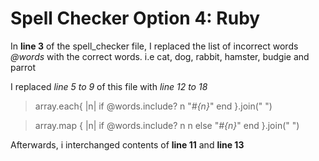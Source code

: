 # Spell Checker Option 4: Ruby
In **line 3** of the spell_checker file, I replaced the list of incorrect words _@words_ with the correct words. i.e cat, dog, rabbit, hamster, budgie and parrot

I replaced _line 5 to 9_ of this file with _line 12 to 18_
> array.each{ |n|
        if @words.include? n
        "*#{n}*"
        end
        }.join(" ")
        
 
> array.map { |n| 
            if @words.include? n
                n
            else 
                "*#{n}*"
            end
        }.join(" ")
        
Afterwards, i interchanged contents of **line 11** and **line 13**
